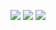 <img src="https://img.shields.io/badge/HTML5-E34F26?style=flat-square&logo=HTML5&logoColor=white"/></a> 
<img src="https://img.shields.io/badge/CSS3-1572B6?style=flat-square&logo=CSS3&logoColor=white"/></a> 
<img src="https://img.shields.io/badge/Javascript-ffb13b?style=flat-square&logo=javascript&logoColor=white"/>




<!---
YEOMJINSEOP/YEOMJINSEOP is a ✨ special ✨ repository because its `README.md` (this file) appears on your GitHub profile.
You can click the Preview link to take a look at your changes.
--->
